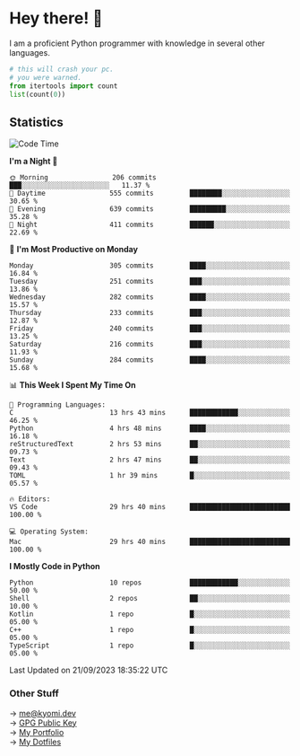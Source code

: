 # Hey there! 👋

I am a proficient Python programmer with knowledge in several other languages.

```py
# this will crash your pc.
# you were warned.
from itertools import count
list(count(0))
```

## Statistics
<!--START_SECTION:waka-->
![Code Time](http://img.shields.io/badge/Code%20Time-429%20hrs%2014%20mins-blue)

**I'm a Night 🦉** 

```text
🌞 Morning                206 commits         ███░░░░░░░░░░░░░░░░░░░░░░   11.37 % 
🌆 Daytime                555 commits         ████████░░░░░░░░░░░░░░░░░   30.65 % 
🌃 Evening                639 commits         █████████░░░░░░░░░░░░░░░░   35.28 % 
🌙 Night                  411 commits         ██████░░░░░░░░░░░░░░░░░░░   22.69 % 
```
📅 **I'm Most Productive on Monday** 

```text
Monday                   305 commits         ████░░░░░░░░░░░░░░░░░░░░░   16.84 % 
Tuesday                  251 commits         ███░░░░░░░░░░░░░░░░░░░░░░   13.86 % 
Wednesday                282 commits         ████░░░░░░░░░░░░░░░░░░░░░   15.57 % 
Thursday                 233 commits         ███░░░░░░░░░░░░░░░░░░░░░░   12.87 % 
Friday                   240 commits         ███░░░░░░░░░░░░░░░░░░░░░░   13.25 % 
Saturday                 216 commits         ███░░░░░░░░░░░░░░░░░░░░░░   11.93 % 
Sunday                   284 commits         ████░░░░░░░░░░░░░░░░░░░░░   15.68 % 
```


📊 **This Week I Spent My Time On** 

```text
💬 Programming Languages: 
C                        13 hrs 43 mins      ████████████░░░░░░░░░░░░░   46.25 % 
Python                   4 hrs 48 mins       ████░░░░░░░░░░░░░░░░░░░░░   16.18 % 
reStructuredText         2 hrs 53 mins       ██░░░░░░░░░░░░░░░░░░░░░░░   09.73 % 
Text                     2 hrs 47 mins       ██░░░░░░░░░░░░░░░░░░░░░░░   09.43 % 
TOML                     1 hr 39 mins        █░░░░░░░░░░░░░░░░░░░░░░░░   05.57 % 

🔥 Editors: 
VS Code                  29 hrs 40 mins      █████████████████████████   100.00 % 

💻 Operating System: 
Mac                      29 hrs 40 mins      █████████████████████████   100.00 % 
```

**I Mostly Code in Python** 

```text
Python                   10 repos            ████████████░░░░░░░░░░░░░   50.00 % 
Shell                    2 repos             ██░░░░░░░░░░░░░░░░░░░░░░░   10.00 % 
Kotlin                   1 repo              █░░░░░░░░░░░░░░░░░░░░░░░░   05.00 % 
C++                      1 repo              █░░░░░░░░░░░░░░░░░░░░░░░░   05.00 % 
TypeScript               1 repo              █░░░░░░░░░░░░░░░░░░░░░░░░   05.00 % 
```




 Last Updated on 21/09/2023 18:35:22 UTC
<!--END_SECTION:waka-->

### Other Stuff

→ [me@kyomi.dev](mailto:me@kyomi.dev)\
→ [GPG Public Key](https://github.com/bitterteriyaki.gpg)\
→ [My Portfolio](https://kyomi.dev)\
→ [My Dotfiles](https://github.com/bitterteriyaki/dotfiles)
